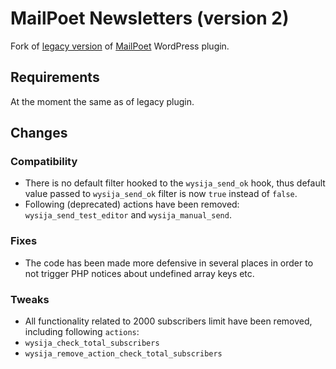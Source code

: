 # MailPoet Newsletters (version 2)

Fork of [legacy version](https://wordpress.org/plugins/wysija-newsletters/) of [MailPoet](http://www.mailpoet.com/) WordPress plugin.

## Requirements

At the moment the same as of legacy plugin.

## Changes

### Compatibility

* There is no default filter hooked to the `wysija_send_ok` hook, thus default value passed to `wysija_send_ok` filter is now `true` instead of `false`.
* Following (deprecated) actions have been removed: `wysija_send_test_editor` and `wysija_manual_send`.

### Fixes

* The code has been made more defensive in several places in order to not trigger PHP notices about undefined array keys etc.

### Tweaks

* All functionality related to 2000 subscribers limit have been removed, including following `actions`:
 * `wysija_check_total_subscribers`
 * `wysija_remove_action_check_total_subscribers`
